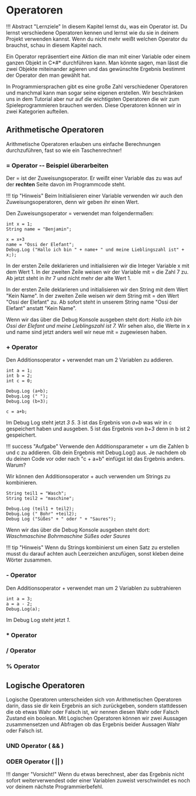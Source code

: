 # Operatoren

!!! Abstract "Lernziele"
    In diesem Kapitel lernst du, was ein Operator ist. Du lernst verschiedene Operatoren kennen und lernst wie du sie in deinem Projekt verwenden kannst. Wenn du nicht mehr weißt welchen Operator du brauchst, schau in diesem Kapitel nach.
    

Ein Operator repräsentiert eine Aktion die man mit einer Variable oder einem ganzen Objekt in C*#* durchführen kann. Man könnte sagen, man lässt die zwei Objekte miteinander agieren und das gewünschte Ergebnis bestimmt der Operator den man gewählt hat.

In Programmiersprachen gibt es eine große Zahl verschiedener Operatoren und manchmal kann man sogar seine eigenen erstellen. Wir beschränken uns in dem Tutorial aber nur auf die wichtigsten Operatoren die wir zum Spieleprogrammieren brauchen werden. Diese Operatoren können wir in zwei Kategorien aufteilen.
## Arithmetische Operatoren
Arithmetische Operatoren erlauben uns einfache Berechnungen durchzuführen, fast so wie ein Taschenrechner!
### = Operator -- Beispiel überarbeiten

Der = ist der Zuweisungsoperator. Er weißt einer Variable das zu was auf der **rechten** Seite davon im Programmcode steht. 

!!! tip "Hinweis" Beim Initialisieren einer Variable verwenden wir auch den Zuweisungsoperatoren, denn wir geben ihr einen Wert.

Den Zuweisungsoperator = verwendet man folgendermaßen:
```
int x = 1;
String name = "Benjamin";

x = x+3
name = "Ossi der Elefant";
Debug.Log ("Hallo ich bin " + name+ " und meine Lieblingszahl ist" + x;);

```
In der ersten Zeile deklarieren und initialisieren wir die Integer Variable x mit dem Wert 1.
In der zweiten Zeile weisen wir der Variable mit = die Zahl 7 zu.  Ab jetzt steht in ihr 7 und nicht mehr der alte Wert 1.

In der ersten Zeile deklarieren und initialisieren wir den String mit dem Wert "Kein Name".
In der zweiten Zeile weisen wir dem String mit = den Wert "Ossi der Elefant" zu. Ab sofort steht in unserem String name "Ossi der Elefant" anstatt "Kein Name".

Wenn wir das über die Debug Konsole ausgeben steht dort: *Hallo ich bin Ossi der Elefant und meine Lieblingszahl ist 7.* 
Wir sehen also, die Werte in x und name sind jetzt anders weil wir neue mit = zugewiesen haben.

### + Operator

Den Additionsoperator + verwendet man um 2 Variablen zu addieren.
```
int a = 1;      
int b = 2;      
int c = 0;

Debug.Log (a+b);
Debug.Log (" ");
Debug.Log (b+3);

c = a+b;
```
Im Debug Log steht jetzt *3 5*. 
3 ist das Ergebnis von *a+b* was wir in c gespeichert haben und ausgeben. 
5 ist das Ergebnis von *b+3* denn in b ist 2 gespeichert.

!!! success "Aufgabe" Verwende den Additionsparameter + um die Zahlen b und c zu addieren. Gib dein Ergebnis mit Debug.Log() aus. Je nachdem ob du deinen Code vor oder nach "c + a+b" einfügst ist das Ergebnis anders. Warum?

Wir können den Additionsoperator + auch verwenden um Strings zu kombinieren.
```
String teil1 = "Wasch";
String teil2 = "maschine";

Debug.Log (teil1 + teil2);
Debug.Log (" Bohr" +teil2);
Debug Log ("Süßes" + " oder " + "Saures");
```
Wenn wir das über die Debug Konsole ausgeben steht dort: *Waschmaschine Bohrmaschine Süßes oder Saures*

!!! tip "Hinweis" Wenn du Strings kombinierst um einen Satz zu erstellen musst du darauf achten auch Leerzeichen anzufügen, sonst kleben deine Wörter zusammen.
### - Operator
Den Additionsoperator + verwendet man um 2 Variablen zu subtrahieren

```
int a = 3; 
a = a - 2;
Debug.Log(a);
```
Im Debug Log steht jetzt *1*. 


### * Operator
### / Operator
### % Operator



## Logische Operatoren

Logische Operatoren unterscheiden sich von Arithmetischen Operatoren darin, dass sie dir kein Ergebnis an sich zurückgeben, sondern stattdessen die ob etwas Wahr oder Falsch ist, wir nennen diesen Wahr oder Falsch Zustand ein boolean. Mit Logischen Operatoren können wir zwei Aussagen zusammensetzen und Abfragen ob das Ergebnis beider Aussagen Wahr oder Falsch ist.

### UND Operator ( && )
### ODER Operator ( || )


!!! danger "Vorsicht!" Wenn du etwas berechnest, aber das Ergebnis nicht sofort weiterverwendest oder einer Variablen zuweist verschwindet es noch vor deinem nächste Programmierbefehl.
